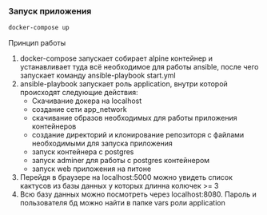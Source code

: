
### Запуск приложения
```bash
docker-compose up
```

Принцип работы
1) docker-compose запускает собирает alpine контейнер и устанавливает туда всё необходимое для работы ansible, после чего запускает команду ansible-playbook start.yml 
2) ansible-playbook запускает роль application, внутри которой происходят следующие действия:
    * Скачивание докера на localhost
    * создание сети app_network
    * скачивание образов необходимых для работы приложения контейнеров
    * создание директорий и клонирование репозиторя с файлами необходимыми для запуска приложения
    * запуск контейнера с postgres
    * запуск adminer для работы с postgres контейнером
    * запуск web приложения на питоне
3) Перейдя в браузере на localhost:5000 можно увидеть список кактусов из базы данных у которых длинна колючек >= 3
4) Всю базу данных можно посмотреть через localhost:8080. Пароль и пользователя бд можно найти в папке vars роли application